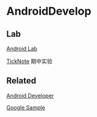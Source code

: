 # AndroidDevelop
## Lab
[Android Lab](https://github.com/FreedomHappy/AndroidDevelop/tree/master/AndroidLab)

[TickNote](https://github.com/FreedomHappy/AndroidDevelop/tree/master/TickNote) 期中实验
## Related
[Android Developer](https://developer.android.com/guide)

[Google Sample](https://github.com/googlesamples)
